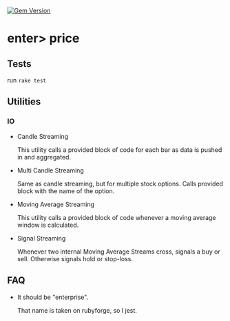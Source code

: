 [![Gem Version](https://badge.fury.io/rb/enterprice.svg)](http://badge.fury.io/rb/enterprice)

# enter> price

## Tests
  
  run `rake test`

## Utilities

### IO

* Candle Streaming

    This utility calls a provided block of code for each bar as data is pushed in and aggregated.

* Multi Candle Streaming
  
    Same as candle streaming, but for multiple stock options. Calls provided block with the name of the option.

* Moving Average Streaming
  
    This utility calls a provided block of code whenever a moving average window is calculated.

* Signal Streaming
  
    Whenever two internal Moving Average Streams cross, signals a buy or sell. Otherwise signals hold or stop-loss.

## FAQ
  
* It should be "enterprise".

  That name is taken on rubyforge, so I jest.
